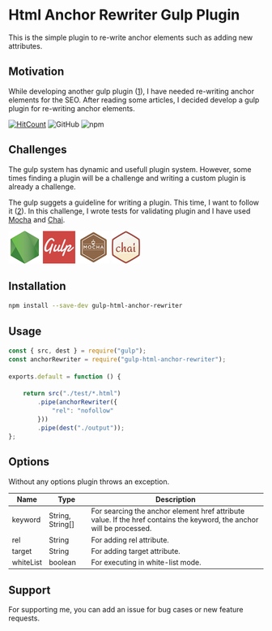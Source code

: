 # Html Anchor Rewriter Gulp Plugin

This is the simple plugin to re-write anchor elements such as adding new attributes.

## Motivation

While developing another gulp plugin ([1]), I have needed re-writing anchor elements for the SEO. After reading some articles, I decided develop a gulp plugin for re-writing anchor elements.

[![HitCount](https://hits.dwyl.com/fatihtatoglu/gulp-html-anchor-rewriter.svg?style=flat-square&show=unique)](http://hits.dwyl.com/fatihtatoglu/gulp-html-anchor-rewriter) ![GitHub](https://img.shields.io/github/license/fatihtatoglu/enginaer) ![npm](https://img.shields.io/npm/v/gulp-html-anchor-rewriter)

## Challenges

The gulp system has dynamic and usefull plugin system. However, some times finding a plugin will be a challenge and writing a custom plugin is already a challenge.

The gulp suggets a guideline for writing a plugin. This time, I want to follow it ([2]). In this challenge, I wrote tests for validating plugin and I have used [Mocha]([3]) and [Chai]([4]).

!["NodeJS"](./docs/nodejs.png) !["Gulp"](./docs/gulp.png) !["Mocha"](./docs/mocha.png) !["Chai"](./docs/chai.png)

## Installation

```bash
npm install --save-dev gulp-html-anchor-rewriter
```

## Usage

```js
const { src, dest } = require("gulp");
const anchorRewriter = require("gulp-html-anchor-rewriter");

exports.default = function () {

    return src("./test/*.html")
        .pipe(anchorRewriter({
            "rel": "nofollow"
        }))
        .pipe(dest("./output"));
};
```

## Options

Without any options plugin throws an exception.

| Name | Type | Description |
|---|---|---|
| keyword | String, String[] | For searcing the anchor element href attribute value. If the href contains the keyword, the anchor will be processed. |
| rel | String | For adding rel attribute. |
| target | String | For adding target attribute. |
| whiteList | boolean | For executing in white-list mode. |

[1]: https://github.com/fatihtatoglu/enginaer
[2]: https://github.com/gulpjs/gulp/tree/master/docs/writing-a-plugin
[3]: https://mochajs.org/
[4]: https://www.chaijs.com/

## Support

For supporting me, you can add an issue for bug cases or new feature requests.
